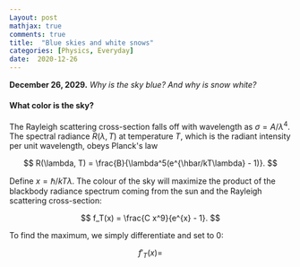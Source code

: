 ```yaml
---
Layout: post
mathjax: true
comments: true
title:  "Blue skies and white snows"
categories: [Physics, Everyday]
date:  2020-12-26
---
```


**December 26, 2029.** *Why is the sky blue? And why is snow white?*

#### What color is the sky?

The Rayleigh scattering cross-section falls off with wavelength as
$\sigma = A/\lambda^4$.
The spectral radiance $R(\lambda, T)$ at temperature $T$, which is the
radiant intensity per unit wavelength, obeys Planck's law

$$
R(\lambda, T) = \frac{B}{\lambda^5(e^{\hbar/kT\lambda} - 1)}.
$$

Define $x = \hbar/kT\lambda$.
The colour of the sky will maximize the product of the blackbody
radiance spectrum coming from the sun and the Rayleigh scattering
cross-section:

$$
f_T(x) = \frac{C x^9}{e^{x} - 1}.
$$

To find the maximum, we simply differentiate and set to $0$:

$$
f'_T(x) = 
$$
